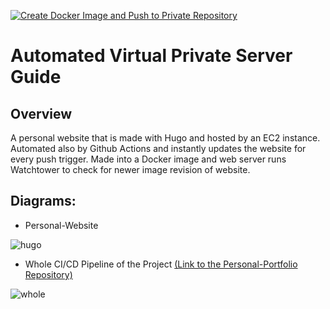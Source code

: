 [![Create Docker Image and Push to Private Repository](https://github.com/KevJimenez/Hugo-Static/actions/workflows/docker-img.yml/badge.svg)](https://github.com/KevJimenez/Hugo-Static/actions/workflows/docker-img.yml)
# Automated Virtual Private Server Guide
## Overview
A personal website that is made with Hugo and hosted by an EC2 instance. Automated also by Github Actions and instantly updates the website for every push trigger. Made into a Docker image and web server runs Watchtower to check for newer image revision of website.

## Diagrams:
- Personal-Website

![hugo](hugo.png)

- Whole CI/CD Pipeline of the Project [(Link to the Personal-Portfolio Repository)](https://github.com/KevJimenez/Hugo-Static)

![whole](whole.png)
